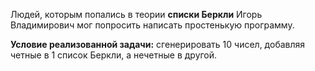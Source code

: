 ﻿Людей, которым попались в теории **списки Беркли** Игорь Владимирович
мог попросить написать простенькую программу.  

**Условие реализованной задачи:** сгенерировать 10 чисел, добавляя четные в 1 список Беркли, а нечетные в другой.  
